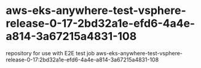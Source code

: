 # aws-eks-anywhere-test-vsphere-release-0-17-2bd32a1e-efd6-4a4e-a814-3a67215a4831-108
repository for use with E2E test job aws-eks-anywhere-test-vsphere-release-0-17:2bd32a1e-efd6-4a4e-a814-3a67215a4831-108

